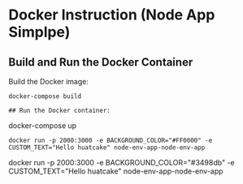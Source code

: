 # Docker Instruction (Node App Simplpe)

## Build and Run the Docker Container
Build the Docker image:
```
docker-compose build

## Run the Docker container:
```
docker-compose up


```
docker run -p 2000:3000 -e BACKGROUND_COLOR="#FF0000" -e CUSTOM_TEXT="Hello huatcake" node-env-app-node-env-app

```
docker run -p 2000:3000 -e BACKGROUND_COLOR="#3498db" -e CUSTOM_TEXT="Hello huatcake" node-env-app-node-env-app
